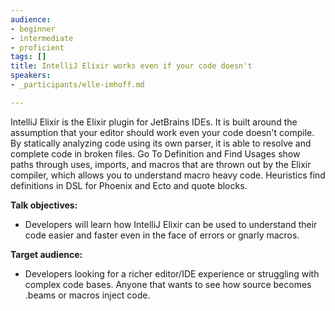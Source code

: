 ```yaml
---
audience:
- beginner
- intermediate
- proficient
tags: []
title: IntelliJ Elixir works even if your code doesn't
speakers:
- _participants/elle-imhoff.md

---
```

IntelliJ Elixir is the Elixir plugin for JetBrains IDEs. It is built around the assumption that your editor should work even your code doesn't compile. By statically analyzing code using its own parser, it is able to resolve and complete code in broken files. Go To Definition and Find Usages show paths through uses, imports, and macros that are thrown out by the Elixir compiler, which allows you to understand macro heavy code. Heuristics find definitions in DSL for Phoenix and Ecto and quote blocks.

  
**Talk objectives:**

* Developers will learn how IntelliJ Elixir can be used to understand their code easier and faster even in the face of errors or gnarly macros.

**Target audience:**

* Developers looking for a richer editor/IDE experience or struggling with complex code bases. Anyone that wants to see how source becomes .beams or macros inject code.